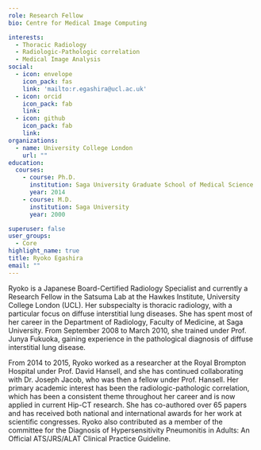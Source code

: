 ```yaml
---
role: Research Fellow
bio: Centre for Medical Image Computing

interests:
  - Thoracic Radiology
  - Radiologic-Pathologic correlation
  - Medical Image Analysis
social:
  - icon: envelope
    icon_pack: fas
    link: 'mailto:r.egashira@ucl.ac.uk'
  - icon: orcid
    icon_pack: fab
    link: 
  - icon: github
    icon_pack: fab
    link: 
organizations:
  - name: University College London
    url: ""
education:
  courses:
    - course: Ph.D.
      institution: Saga University Graduate School of Medical Science
      year: 2014
    - course: M.D.
      institution: Saga University
      year: 2000

superuser: false
user_groups:
  - Core
highlight_name: true
title: Ryoko Egashira
email: ""
---
```


Ryoko is a Japanese Board-Certified Radiology Specialist and currently a Research Fellow in the Satsuma Lab at the Hawkes Institute, University College London (UCL). Her subspecialty is thoracic radiology, with a particular focus on diffuse interstitial lung diseases. She has spent most of her career in the Department of Radiology, Faculty of Medicine, at Saga University. From September 2008 to March 2010, she trained under Prof. Junya Fukuoka, gaining experience in the pathological diagnosis of diffuse interstitial lung disease.

From 2014 to 2015, Ryoko worked as a researcher at the Royal Brompton Hospital under Prof. David Hansell, and she has continued collaborating with Dr. Joseph Jacob, who was then a fellow under Prof. Hansell. Her primary academic interest has been the radiologic-pathologic correlation, which has been a consistent theme throughout her career and is now applied in current Hip-CT research. She has co-authored over 65 papers and has received both national and international awards for her work at scientific congresses. Ryoko also contributed as a member of the committee for the Diagnosis of Hypersensitivity Pneumonitis in Adults: An Official ATS/JRS/ALAT Clinical Practice Guideline.